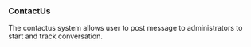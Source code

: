 ### ContactUs

The contactus system allows user to post message to administrators to start and track conversation.